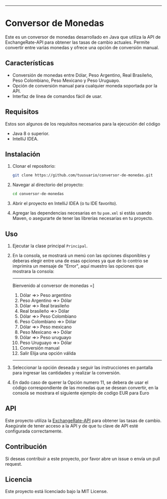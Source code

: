 
---

# Conversor de Monedas

Este es un conversor de monedas desarrollado en Java que utiliza la API de ExchangeRate-API para obtener las tasas de cambio actuales. Permite convertir entre varias monedas y ofrece una opción de conversión manual.

## Características

- Conversión de monedas entre Dólar, Peso Argentino, Real Brasileño, Peso Colombiano, Peso Mexicano y Peso Uruguayo.
- Opción de conversión manual para cualquier moneda soportada por la API.
- Interfaz de línea de comandos fácil de usar.

## Requisitos
Estos son algunos de los requisitos necesarios para la ejecución del código
- Java 8 o superior.
- IntelliJ IDEA.

## Instalación
1. Clonar el repositorio:

   ```bash
   git clone https://github.com/tuusuario/conversor-de-monedas.git
   ```

2. Navegar al directorio del proyecto:

   ```bash
   cd conversor-de-monedas
   ```

3. Abrir el proyecto en IntelliJ IDEA (o tu IDE favorito).

4. Agregar las dependencias necesarias en tu `pom.xml` si estás usando Maven, o asegurarte de tener las librerías necesarias en tu proyecto.

## Uso

1. Ejecutar la clase principal `Principal`.

2. En la consola, se mostrará un menú con las opciones disponibles y deberas elegir entre una de esas opciones
ya que de lo contrio se imprimira un mensaje de "Error", aquí muestro las opciones que mostrara la consola:

   ************************************************
   Bienvenido al conversor de monedas =]
   1) Dólar =>> Peso argentino
   2) Peso Argentino =>> Dólar
   3) Dólar =>> Real brasileño
   4) Real brasileño =>> Dólar
   5) Dólar =>> Peso Colombiano
   6) Peso Colombiano =>> Dólar
   7) Dólar =>> Peso mexicano
   8) Peso Mexicano =>> Dólar
   9) Dólar =>> Peso uruguayo
   10) Peso Uruguayo =>> Dólar
   11) Conversión manual
   12) Salir
   Elija una opción válida
   ************************************************

4. Seleccionar la opción deseada y seguir las instrucciones en pantalla para ingresar las cantidades y realizar la conversión.
5. En dado caso de querer la Opción numero 11, se debera de usar el código correspondiente de las monedas que se desean convertir, en la consola se mostrara el siguiente ejemplo de codigo
EUR para Euro 

## API

Este proyecto utiliza la [ExchangeRate-API](https://www.exchangerate-api.com) para obtener las tasas de cambio. Asegúrate de tener acceso a la API y de que tu clave de API esté configurada correctamente.

## Contribución

Si deseas contribuir a este proyecto, por favor abre un issue o envía un pull request.

## Licencia

Este proyecto está licenciado bajo la MIT License.
